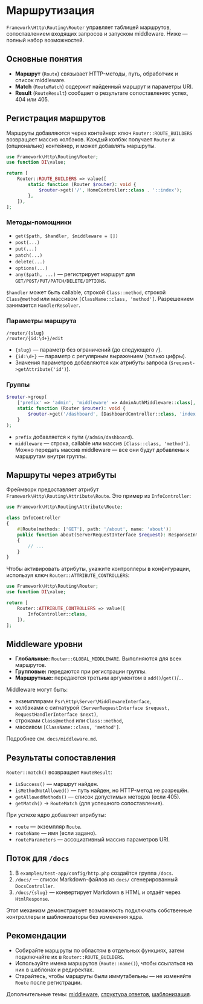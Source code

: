 # Маршрутизация

`Framework\Http\Routing\Router` управляет таблицей маршрутов, сопоставлением входящих запросов и запуском middleware. Ниже — полный набор возможностей.

## Основные понятия

- **Маршрут** (`Route`) связывает HTTP-методы, путь, обработчик и список middleware.
- **Match** (`RouteMatch`) содержит найденный маршрут и параметры URI.
- **Result** (`RouteResult`) сообщает о результате сопоставления: успех, 404 или 405.

## Регистрация маршрутов

Маршруты добавляются через контейнер: ключ `Router::ROUTE_BUILDERS` возвращает массив колбэков. Каждый колбэк получает `Router` и (опционально) контейнер, и может добавлять маршруты.

```php
use Framework\Http\Routing\Router;
use function DI\value;

return [
    Router::ROUTE_BUILDERS => value([
        static function (Router $router): void {
            $router->get('/', HomeController::class . '::index');
        },
    ]),
];
```

### Методы-помощники

- `get($path, $handler, $middleware = [])`
- `post(...)`
- `put(...)`
- `patch(...)`
- `delete(...)`
- `options(...)`
- `any($path, ...)` — регистрирует маршрут для `GET/POST/PUT/PATCH/DELETE/OPTIONS`.

`$handler` может быть callable, строкой `Class::method`, строкой `Class@method` или массивом `[ClassName::class, 'method']`. Разрешением занимается `HandlerResolver`.

### Параметры маршрута

```
/router/{slug}
/router/{id:\d+}/edit
```

- `{slug}` — параметр без ограничений (до следующего `/`).
- `{id:\d+}` — параметр с регулярным выражением (только цифры).
- Значения параметров добавляются как атрибуты запроса (`$request->getAttribute('id')`).

### Группы

```php
$router->group(
    ['prefix' => 'admin', 'middleware' => AdminAuthMiddleware::class],
    static function (Router $router): void {
        $router->get('/dashboard', [DashboardController::class, 'index']);
    }
);
```

- `prefix` добавляется к пути (`/admin/dashboard`).
- `middleware` — строка, callable или массив `[Class::class, 'method']`. Можно передать массив middleware — все они будут добавлены к маршрутам внутри группы.

## Маршруты через атрибуты

Фреймворк предоставляет атрибут `Framework\Http\Routing\Attribute\Route`. Это пример из `InfoController`:

```php
use Framework\Http\Routing\Attribute\Route;

class InfoController
{
    #[Route(methods: ['GET'], path: '/about', name: 'about')]
    public function about(ServerRequestInterface $request): ResponseInterface
    {
        // ...
    }
}
```

Чтобы активировать атрибуты, укажите контроллеры в конфигурации, используя ключ `Router::ATTRIBUTE_CONTROLLERS`:

```php
use Framework\Http\Routing\Router;
use function DI\value;

return [
    Router::ATTRIBUTE_CONTROLLERS => value([
        InfoController::class,
    ]),
];
```

## Middleware уровни

- **Глобальные:** `Router::GLOBAL_MIDDLEWARE`. Выполняются для всех маршрутов.
- **Групповые:** передаются при регистрации группы.
- **Маршрутные:** передаются третьим аргументом в `add()`/`get()`/...

Middleware могут быть:

- экземплярами `Psr\Http\Server\MiddlewareInterface`,
- колбэками с сигнатурой `(ServerRequestInterface $request, RequestHandlerInterface $next)`,
- строками `Class@method` или `Class::method`,
- массивом `[ClassName::class, 'method']`.

Подробнее см. `docs/middleware.md`.

## Результаты сопоставления

`Router::match()` возвращает `RouteResult`:

- `isSuccess()` — маршрут найден.
- `isMethodNotAllowed()` — путь найден, но HTTP-метод не разрешён.
- `getAllowedMethods()` — список допустимых методов (если 405).
- `getMatch()` → `RouteMatch` (для успешного сопоставления).

При успехе ядро добавляет атрибуты:

- `route` — экземпляр `Route`.
- `routeName` — имя (если задано).
- `routeParameters` — ассоциативный массив параметров URI.

## Поток для `/docs`

1. В `examples/test-app/config/http.php` создаётся группа `/docs`.
2. `/docs/` — список Markdown-файлов из `docs/` сгенерированный `DocsController`.
3. `/docs/{slug}` — конвертирует Markdown в HTML и отдаёт через `HtmlResponse`.

Этот механизм демонстрирует возможность подключать собственные контроллеры и шаблонизаторы без изменения ядра.

## Рекомендации

- Собирайте маршруты по областям в отдельных функциях, затем подключайте их в `Router::ROUTE_BUILDERS`.
- Используйте имена маршрутов (`Route::name()`), чтобы ссылаться на них в шаблонах и редиректах.
- Старайтесь, чтобы маршруты были иммутабельны — не изменяйте `Route` после регистрации.

Дополнительные темы: [middleware](middleware.md), [структура ответов](responses.md), [шаблонизация](templates.md).
